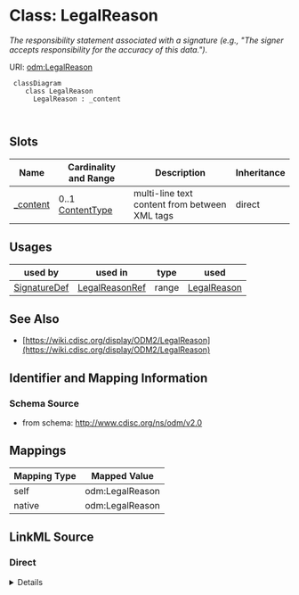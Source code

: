 # Class: LegalReason


_The responsibility statement associated with a signature (e.g., "The signer accepts responsibility for the accuracy of this data.")._





URI: [odm:LegalReason](http://www.cdisc.org/ns/odm/v2.0/LegalReason)



```mermaid
 classDiagram
    class LegalReason
      LegalReason : _content
        
      
```




<!-- no inheritance hierarchy -->


## Slots

| Name | Cardinality and Range | Description | Inheritance |
| ---  | --- | --- | --- |
| [_content](_content.md) | 0..1 <br/> [ContentType](ContentType.md) | multi-line text content from between XML tags | direct |





## Usages

| used by | used in | type | used |
| ---  | --- | --- | --- |
| [SignatureDef](SignatureDef.md) | [LegalReasonRef](LegalReasonRef.md) | range | [LegalReason](LegalReason.md) |






## See Also

* [https://wiki.cdisc.org/display/ODM2/LegalReason](https://wiki.cdisc.org/display/ODM2/LegalReason)

## Identifier and Mapping Information







### Schema Source


* from schema: http://www.cdisc.org/ns/odm/v2.0





## Mappings

| Mapping Type | Mapped Value |
| ---  | ---  |
| self | odm:LegalReason |
| native | odm:LegalReason |





## LinkML Source

<!-- TODO: investigate https://stackoverflow.com/questions/37606292/how-to-create-tabbed-code-blocks-in-mkdocs-or-sphinx -->

### Direct

<details>
```yaml
name: LegalReason
description: The responsibility statement associated with a signature (e.g., "The
  signer accepts responsibility for the accuracy of this data.").
from_schema: http://www.cdisc.org/ns/odm/v2.0
see_also:
- https://wiki.cdisc.org/display/ODM2/LegalReason
slots:
- _content
slot_usage:
  range:
    name: range
    id_prefixes:
    - text
class_uri: odm:LegalReason

```
</details>

### Induced

<details>
```yaml
name: LegalReason
description: The responsibility statement associated with a signature (e.g., "The
  signer accepts responsibility for the accuracy of this data.").
from_schema: http://www.cdisc.org/ns/odm/v2.0
see_also:
- https://wiki.cdisc.org/display/ODM2/LegalReason
slot_usage:
  range:
    name: range
    id_prefixes:
    - text
attributes:
  name: _content
  description: multi-line text content from between XML tags
  from_schema: http://www.cdisc.org/ns/odm/v2.0
  rank: 1000
  alias: _content
  owner: LegalReason
  domain_of:
  - TranslatedText
  - CheckValue
  - Code
  - WorkflowEnd
  - UserName
  - Prefix
  - Suffix
  - FullName
  - GivenName
  - FamilyName
  - StreetName
  - HouseNumber
  - City
  - StateProv
  - Country
  - PostalCode
  - OtherText
  - Meaning
  - LegalReason
  - DateTimeStamp
  - ReasonForChange
  - SourceID
  - FlagValue
  - FlagType
  - Value
  range: _contentType
  inlined: true
class_uri: odm:LegalReason

```
</details>